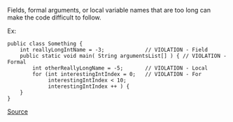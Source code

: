 Fields, formal arguments, or local variable names that are too long can make the code difficult to follow.

Ex:

    public class Something {
        int reallyLongIntName = -3;  			// VIOLATION - Field
        public static void main( String argumentsList[] ) { // VIOLATION - Formal
            int otherReallyLongName = -5; 		// VIOLATION - Local
            for (int interestingIntIndex = 0;	// VIOLATION - For
                 interestingIntIndex < 10;
                 interestingIntIndex ++ ) {
        }
    }

[Source](http://pmd.sourceforge.net/pmd-5.3.2/pmd-java/rules/java/naming.html#LongVariable)

